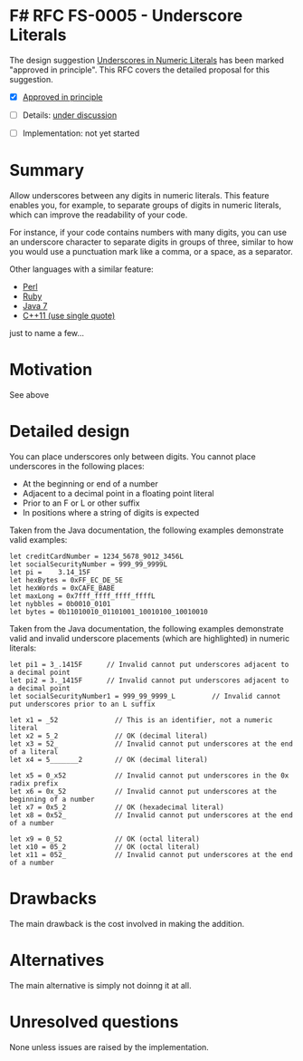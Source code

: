 # F# RFC FS-0005 - Underscore Literals

The design suggestion [Underscores in Numeric Literals](https://fslang.uservoice.com/forums/245727-f-language/suggestions/6628026-accept-integer-literals-like-12-345-for-readabilit) has been marked "approved in principle".
This RFC covers the detailed proposal for this suggestion.

* [x] [Approved in principle](https://fslang.uservoice.com/forums/245727-f-language/suggestions/6628026-accept-integer-literals-like-12-345-for-readabilit)
* [ ] Details: [under discussion](https://github.com/fsharp/FSharpLangDesign/issues/52)
* [ ] Implementation: not yet started


# Summary
[summary]: #summary

Allow underscores between any digits in numeric literals. This feature enables you, for example, to separate groups of digits in numeric literals, which can improve the readability of your code.

For instance, if your code contains numbers with many digits, you can use an underscore character to separate digits in groups of three, similar to how you would use a punctuation mark like a comma, or a space, as a separator.


Other languages with a similar feature:

* [Perl](http://perldoc.perl.org/perldata.html#Scalar-value-constructors)
* [Ruby](http://www.ruby-doc.org/core-2.1.3/doc/syntax/literals_rdoc.html#label-Numbers)
* [Java 7](http://docs.oracle.com/javase/7/docs/technotes/guides/language/underscores-literals.html)
* [C++11 (use single quote)](http://www.open-std.org/jtc1/sc22/wg21/docs/papers/2013/n3781.pdf)

just to name a few...


# Motivation
[motivation]: #motivation

See above

# Detailed design
[design]: #detailed-design

You can place underscores only between digits. You cannot place underscores in the following places:

* At the beginning or end of a number
* Adjacent to a decimal point in a floating point literal
* Prior to an F or L or other suffix
* In positions where a string of digits is expected

Taken from the Java documentation, the following examples demonstrate valid examples:

    let creditCardNumber = 1234_5678_9012_3456L
    let socialSecurityNumber = 999_99_9999L
    let pi = 	3.14_15F
    let hexBytes = 0xFF_EC_DE_5E
    let hexWords = 0xCAFE_BABE
    let maxLong = 0x7fff_ffff_ffff_ffffL
    let nybbles = 0b0010_0101
    let bytes = 0b11010010_01101001_10010100_10010010

Taken from the Java documentation, the following examples demonstrate valid and invalid underscore placements (which are highlighted) in numeric literals:

    let pi1 = 3_.1415F      // Invalid cannot put underscores adjacent to a decimal point
    let pi2 = 3._1415F      // Invalid cannot put underscores adjacent to a decimal point
    let socialSecurityNumber1 = 999_99_9999_L         // Invalid cannot put underscores prior to an L suffix

    let x1 = _52              // This is an identifier, not a numeric literal
    let x2 = 5_2              // OK (decimal literal)
    let x3 = 52_              // Invalid cannot put underscores at the end of a literal
    let x4 = 5_______2        // OK (decimal literal)

    let x5 = 0_x52            // Invalid cannot put underscores in the 0x radix prefix
    let x6 = 0x_52            // Invalid cannot put underscores at the beginning of a number
    let x7 = 0x5_2            // OK (hexadecimal literal)
    let x8 = 0x52_            // Invalid cannot put underscores at the end of a number

    let x9 = 0_52             // OK (octal literal)
    let x10 = 05_2            // OK (octal literal)
    let x11 = 052_            // Invalid cannot put underscores at the end of a number

# Drawbacks
[drawbacks]: #drawbacks

The main drawback is the cost involved in making the addition.

# Alternatives
[alternatives]: #alternatives

The main alternative is simply not doinng it at all.

# Unresolved questions
[unresolved]: #unresolved-questions

None unless issues are raised by the implementation.
